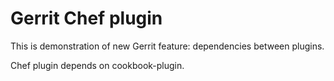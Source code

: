 Gerrit Chef plugin
==================

This is demonstration of new Gerrit feature: dependencies between plugins.

Chef plugin depends on cookbook-plugin.
